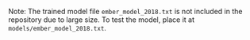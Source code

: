 Note: The trained model file `ember_model_2018.txt` is not included in the repository due to large size. 
To test the model, place it at `models/ember_model_2018.txt`.
